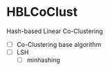 HBLCoClust
==========

Hash-based Linear Co-Clustering

- [ ] Co-Clustering base algorithm
- [ ] LSH
  - [ ] minhashing
